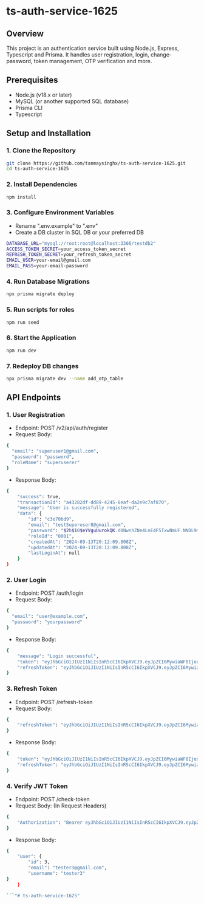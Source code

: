 # ts-auth-service-1625

## Overview

This project is an authentication service built using Node.js, Express, Typescript and Prisma. It handles user registration, login, change-password, token management, OTP verification and more.

## Prerequisites

- Node.js (v18.x or later)
- MySQL (or another supported SQL database)
- Prisma CLI
- Typescript

## Setup and Installation

### 1. Clone the Repository

```bash
git clone https://github.com/tanmaysinghx/ts-auth-service-1625.git
cd ts-auth-service-1625

```

### 2. Install Dependencies

```bash
npm install

```

### 3. Configure Environment Variables

- Rename ".env.example" to ".env"
- Create a DB cluster in SQL DB or your preferred DB

```bash
DATABASE_URL="mysql://root:root@localhost:3306/testdb2"
ACCESS_TOKEN_SECRET=your_access_token_secret
REFRESH_TOKEN_SECRET=your_refresh_token_secret
EMAIL_USER=your-email@gmail.com
EMAIL_PASS=your-email-password

```

### 4. Run Database Migrations

```bash
npx prisma migrate deploy

```

### 5. Run scripts for roles

```bash
npm run seed

```

### 6. Start the Application

```bash
npm run dev

```

### 7. Redeploy DB changes

```bash
npx prisma migrate dev --name add_otp_table

```

## API Endpoints

### 1. User Registration

- Endpoint: POST /v2/api/auth/register
- Request Body:

```bash
{
  "email": "superuser1@gmail.com",
  "password": "password",
  "roleName": "superuserer" 
}

```

- Response Body:
  
```bash
{
    "success": true,
    "transactionId": "a43282df-dd89-4245-8eaf-da2e9c7af870",
    "message": "User is successfully registered",
    "data": {
        "id": "c3e70bd9",
        "email": "testSuperuser8@gmail.com",
        "password": "$2b$10$eYVguUurokQK.d0NwnhZNe4LnE4F5TxwNmUF.NNDL9mUA4.tjgpYu",
        "roleId": "0001",
        "createdAt": "2024-09-13T20:12:09.808Z",
        "updatedAt": "2024-09-13T20:12:09.808Z",
        "lastLoginAt": null
    }
}

```

### 2. User Login

- Endpoint: POST /auth/login
- Request Body:

```bash
{
  "email": "user@example.com",
  "password": "yourpassword"
}


```

- Response Body:
  
```bash
{
    "message": "Login successful",
    "token": "eyJhbGciOiJIUzI1NiIsInR5cCI6IkpXVCJ9.eyJpZCI6MywiaWF0IjoxNzIxNDk2NjY4LCJleHAiOjE3MjE1MDAyNjh9.O1LFevtBac6kNYckZ7tTZNX4eh2Cpzc440nAbysgomg",
    "refreshToken": "eyJhbGciOiJIUzI1NiIsInR5cCI6IkpXVCJ9.eyJpZCI6MywiaWF0IjoxNzIxNDk2NjY4LCJleHAiOjE3MjIxMDE0Njh9.QpliaY1pH8AQ6xWVVuFiEvE6ChLlAuKuhUF3sd9Tgi8"
}

```

### 3. Refresh Token

- Endpoint: POST /refresh-token
- Request Body:

```bash
{
    "refreshToken": "eyJhbGciOiJIUzI1NiIsInR5cCI6IkpXVCJ9.eyJpZCI6MywiaWF0IjoxNzIxNDk2NjY4LCJleHAiOjE3MjIxMDE0Njh9.QpliaY1pH8AQ6xWVVuFiEvE6ChLlAuKuhUF3sd9Tgi8"
}

```

- Response Body:
  
```bash
{
    "token": "eyJhbGciOiJIUzI1NiIsInR5cCI6IkpXVCJ9.eyJpZCI6MywiaWF0IjoxNzIxNDk2NzI4LCJleHAiOjE3MjE1MDAzMjh9.S6QfdqsGBnfJo2Y-GRgvaSs1-HaULXnDBwyIW_pWV-Y",
    "refreshToken": "eyJhbGciOiJIUzI1NiIsInR5cCI6IkpXVCJ9.eyJpZCI6MywiaWF0IjoxNzIxNDk2NzI4LCJleHAiOjE3MjIxMDE1Mjh9.eFgBWomAe8ItkUrrskrHjhsPW75_HJRt9jYxa7gdFVE"
}

```

### 4. Verify JWT Token

- Endpoint: POST /check-token
- Request Body: (In Request Headers)

```bash
{
    "Authorization": "Bearer eyJhbGciOiJIUzI1NiIsInR5cCI6IkpXVCJ9.eyJpZCI6MywiaWF0IjoxNzIxNDk2NzI4LCJleHAiOjE3MjE1MDAzMjh9.S6QfdqsGBnfJo2Y-GRgvaSs1-HaULXnDBwyIW_pWV-Y"
}

```

- Response Body:
  
```bash
{
    "user": {
        "id": 3,
        "email": "tester3@gmail.com",
        "username": "tester3"
}
    }

```"# ts-auth-service-1625" 
